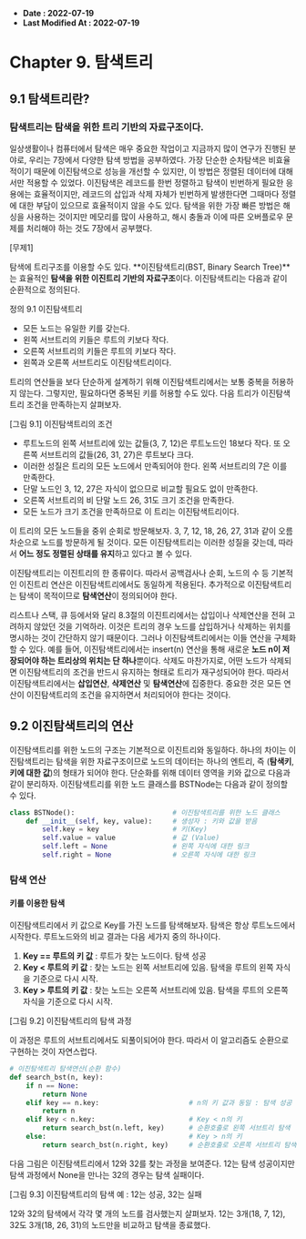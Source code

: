 

* **Date : 2022-07-19**
* **Last Modified At : 2022-07-19**


# Chapter 9. 탐색트리

## 9.1 탐색트리란?

### 탐색트리는 탐색을 위한 트리 기반의 자료구조이다.

일상생활이나 컴퓨터에서 탐색은 매우 중요한 작업이고 지금까지 많이 연구가 진행된 분야로, 우리는 7장에서 다양한 탐색 방법을 공부하였다. 가장 단순한 순차탐색은 비효율적이기 때문에 이진탐색으로 성능을 개선할 수 있지만, 이 방법은 정렬된 데이터에 대해서만 적용할 수 있었다. 이진탐색은 레코드를 한번 정렬하고 탐색이 빈번하게 필요한 응용에는 효율적이지만, 레코드의 삽입과 삭제 자체가 빈번하게 발생한다면 그때마다 정렬에 대한 부담이 있으므로 효율적이지 않을 수도 있다. 탐색을 위한 가장 빠른 방법은 해싱을 사용하는 것이지만 메모리를 많이 사용하고, 해시 충돌과 이에 따른 오버플로우 문제를 처리해야 하는 것도 7장에서 공부했다.

[무제1]


탐색에 트리구조를 이용할 수도 있다. **이진탐색트리(BST, Binary Search Tree)**는 효율적인 **탐색을 위한 이진트리 기반의 자료구조**이다. 이진탐색트리는 다음과 같이 순환적으로 정의된다.

정의 9.1 이진탐색트리

* 모든 노드는 유일한 키를 갖는다.
* 왼쪽 서브트리의 키들은 루트의 키보다 작다.
* 오른쪽 서브트리의 키들은 루트의 키보다 작다.
* 왼쪽과 오른쪽 서브트리도 이진탐색트리이다.

트리의 연산들을 보다 단순하게 설계하기 위해 이진탐색트리에서는 보통 중복을 허용하지 않는다. 그렇지만, 필요하다면 중복된 키를 허용할 수도 있다. 다음 트리가 이진탐색트리 조건을 만족하는지 살펴보자.

[그림 9.1] 이진탐색트리의 조건


* 루트노드의 왼쪽 서브트리에 있는 값들(3, 7, 12)은 루트노드인 18보다 작다. 또 오른쪽 서브트리의 값들(26, 31, 27)은 루트보다 크다.
* 이러한 성질은 트리의 모든 노드에서 만족되어야 한다. 왼쪽 서브트리의 7은 이를 만족한다.
* 단말 노드인 3, 12, 27은 자식이 없으므로 비교할 필요도 없이 만족한다.
* 오른쪽 서브트리의 비 단말 노드 26, 31도 크기 조건을 만족한다.
* 모든 노드가 크기 조건을 만족하므로 이 트리는 이진탐색트리이다.

이 트리의 모든 노드들을 중위 순회로 방문해보자. 3, 7, 12, 18, 26, 27, 31과 같이 오름차순으로 노드를 방문하게 될 것이다. 모든 이진탐색트리는 이러한 성질을 갖는데, 따라서 **어느 정도 정렬된 상태를 유지**하고 있다고 볼 수 있다.

이진탐색트리는 이진트리의 한 종류이다. 따라서 공백검사나 순회, 노드의 수 등 기본적인 이진트리 연산은 이진탐색트리에서도 동일하게 적용된다. 추가적으로 이진탐색트리는 탐색이 목적이므로 **탐색연산**이 정의되어야 한다.

리스트나 스택, 큐 등에서와 달리 8.3절의 이진트리에서는 삽입이나 삭제연산을 전혀 고려하지 않았던 것을 기억하라. 이것은 트리의 경우 노드를 삽입하거나 삭제하는 위치를 명시하는 것이 간단하지 않기 때문이다. 그러나 이진탐색트리에서는 이들 연산을 구체화할 수 있다. 예를 들어, 이진탐색트리에서는 insert(n) 연산을 통해 새로운 **노드 n이 저장되어야 하는 트리상의 위치는 단 하나**뿐이다. 삭제도 마찬가지로, 어떤 노드가 삭제되면 이진탐색트리의 조건을 반드시 유지하는 형태로 트리가 재구성되어야 한다. 따라서 이진탐색트리에서는 **삽입연산**, **삭제연산** 및 **탐색연산**에 집중한다. 중요한 것은 모든 연산이 이진탐색트리의 조건을 유지하면서 처리되어야 한다는 것이다.



## 9.2 이진탐색트리의 연산

이진탐색트리를 위한 노드의 구조는 기본적으로 이진트리와 동일하다. 하나의 차이는 이진탐색트리는 탐색을 위한 자료구조이므로 노드의 데이터는 하나의 엔트리, 즉 (**탐색키**, **키에 대한 값**)의 형태가 되어야 한다. 단순화를 위해 데이터 영역을 키와 값으로 다음과 같이 분리하자. 이진탐색트리를 위한 노드 클래스를 BSTNode는 다음과 같이 정의할 수 있다.

``` Python
class BSTNode():                        # 이진탐색트리를 위한 노드 클래스
    def __init__(self, key, value):     # 생성자 : 키와 값을 받음
        self.key = key                  # 키(Key)
        self.value = value              # 값 (Value)
        self.left = None                # 왼쪽 자식에 대한 링크
        self.right = None               # 오른쪽 자식에 대한 링크
```


### 탐색 연산

#### 키를 이용한 탐색

이진탐색트리에서 키 값으로 Key를 가진 노드를 탐색해보자. 탐색은 항상 루트노드에서 시작한다. 루트노드와의 비교 결과는 다음 세가지 중의 하나이다.

1. **Key == 루트의 키 값** : 루트가 찾는 노드이다. 탐색 성공
2. **Key < 루트의 키 값** : 찾는 노드는 왼쪽 서브트리에 있음. 탐색을 루트의 왼쪽 자식을 기준으로 다시 시작.
3. **Key > 루트의 키 값** : 찾는 노드는 오른쪽 서브트리에 있음. 탐색을 루트의 오른쪽 자식을 기준으로 다시 시작.

[그림 9.2] 이진탐색트리의 탐색 과정


이 과정은 루트의 서브트리에서도 되풀이되어야 한다. 따라서 이 알고리즘도 순환으로 구현하는 것이 자연스럽다.

``` Python
# 이진탐색트리 탐색연산(순환 함수)
def search_bst(n, key):
    if n == None:
        return None
    elif key == n.key:                      # n의 키 값과 동일 : 탐색 성공
        return n
    elif key < n.key:                       # Key < n의 키
        return search_bst(n.left, key)      # 순환호출로 왼쪽 서브트리 탐색
    else:                                   # Key > n의 키
        return search_bst(n.right, key)     # 순환호출로 오른쪽 서브트리 탐색
```

다음 그림은 이진탐색트리에서 12와 32를 찾는 과정을 보여준다. 12는 탐색 성공이지만 탐색 과정에서 None을 만나는 32의 경우는 탐색 실패이다.

[그림 9.3] 이진탐색트리의 탐색 예 : 12는 성공, 32는 실패

12와 32의 탐색에서 각각 몇 개의 노드를 검사했는지 살펴보자. 12는 3개(18, 7, 12), 32도 3개(18, 26, 31)의 노드만을 비교하고 탐색을 종료했다. 















































































